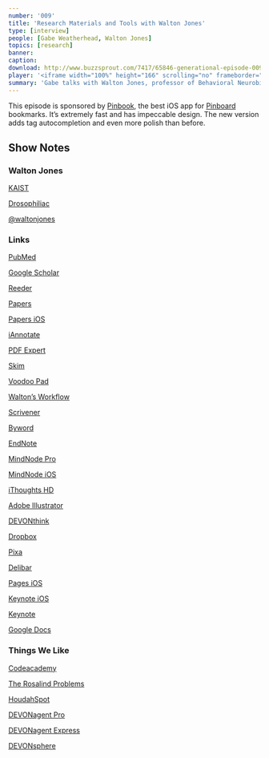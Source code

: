 ```yaml
---
number: '009'
title: 'Research Materials and Tools with Walton Jones'
type: [interview]
people: [Gabe Weatherhead, Walton Jones]
topics: [research]
banner: 
caption: 
download: http://www.buzzsprout.com/7417/65846-generational-episode-009.mp3
player: '<iframe width="100%" height="166" scrolling="no" frameborder="no" src="https://w.soundcloud.com/player/?url=https%3A//api.soundcloud.com/tracks/117547948"></iframe>'
summary: 'Gabe talks with Walton Jones, professor of Behavioral Neurobiology at Korea Advanced Institute of Science and Technology (KAIST) and writer at the Drosophiliac'
---
```


This episode is sponsored by [Pinbook](http://click.linksynergy.com/fs-bin/stat?id=Ssqi/JNIy7o&offerid=146261&type=3&subid=0&tmpid=1826&RD_PARM1=https%253A%252F%252Fitunes.apple.com%252Fus%252Fapp%252Fpinbook-for-pinboard%252Fid564452716%253Fmt%253D8%2526uo%253D4%2526partnerId%253D30), the best iOS app for [Pinboard](http://pinboard.in/) bookmarks. It’s extremely fast and has impeccable design. The new version adds tag autocompletion and even more polish than before.

## Show Notes ##

### Walton Jones

<p><a href="http://jones.kaist.edu/">KAIST</a></p>
<p><a href="http://drosophiliac.com/">Drosophiliac</a></p>
<p><a href="http://twitter.com/waltonjones/">@waltonjones</a></p>

### Links

<p><a href="http://www.pubmed.org/">PubMed</a></p>
<p><a href="http://scholar.google.com/">Google Scholar</a></p>
<p><a href="http://reederapp.com/">Reeder</a></p>
<p><a href="http://www.mekentosj.com/papers/">Papers</a></p>
<p><a href="http://click.linksynergy.com/fs-bin/stat?id=Ssqi/JNIy7o&amp;offerid=146261&amp;type=3&amp;subid=0&amp;tmpid=1826&amp;RD_PARM1=https%253A%252F%252Fitunes.apple.com%252Fus%252Fapp%252Fpapers%252Fid304655618%253Fmt%253D8%2526uo%253D4%2526partnerId%253D30">Papers iOS</a></p>
<p><a href="http://click.linksynergy.com/fs-bin/stat?id=Ssqi/JNIy7o&amp;offerid=146261&amp;type=3&amp;subid=0&amp;tmpid=1826&amp;RD_PARM1=https%253A%252F%252Fitunes.apple.com%252Fus%252Fapp%252Fiannotate-pdf%252Fid363998953%253Fmt%253D8%2526uo%253D4%2526partnerId%253D30">iAnnotate</a></p>
<p><a href="http://click.linksynergy.com/fs-bin/stat?id=Ssqi/JNIy7o&amp;offerid=146261&amp;type=3&amp;subid=0&amp;tmpid=1826&amp;RD_PARM1=https%253A%252F%252Fitunes.apple.com%252Fus%252Fapp%252Fpdf-expert-fill-forms-annotate%252Fid393316844%253Fmt%253D8%2526uo%253D4%2526partnerId%253D30">PDF Expert</a></p>
<p><a href="http://skim-app.sourceforge.net/">Skim</a></p>
<p><a href="http://flyingmeat.com/voodoopad/">Voodoo Pad</a></p>
<p><a href="http://drosophiliac.com/2012/09/an-academic-notetaking-workflow.html">Walton&rsquo;s Workflow</a></p>
<p><a href="http://www.literatureandlatte.com/scrivener.php">Scrivener</a></p>
<p><a href="http://click.linksynergy.com/fs-bin/stat?id=Ssqi/JNIy7o&amp;offerid=146261&amp;type=3&amp;subid=0&amp;tmpid=1826&amp;RD_PARM1=https%253A%252F%252Fitunes.apple.com%252Fus%252Fapp%252Fbyword%252Fid420212497%253Fmt%253D12%2526uo%253D4%2526partnerId%253D30">Byword</a></p>
<p><a href="http://endnote.com/">EndNote</a></p>
<p><a href="http://click.linksynergy.com/fs-bin/stat?id=Ssqi/JNIy7o&amp;offerid=146261&amp;type=3&amp;subid=0&amp;tmpid=1826&amp;RD_PARM1=https%253A%252F%252Fitunes.apple.com%252Fus%252Fapp%252Fmindnode-pro%252Fid402398561%253Fmt%253D12%2526uo%253D4%2526partnerId%253D30">MindNode Pro</a></p>
<p><a href="http://click.linksynergy.com/fs-bin/stat?id=Ssqi/JNIy7o&amp;offerid=146261&amp;type=3&amp;subid=0&amp;tmpid=1826&amp;RD_PARM1=https%253A%252F%252Fitunes.apple.com%252Fus%252Fapp%252Fmindnode%252Fid312220102%253Fmt%253D8%2526uo%253D4%2526partnerId%253D30">MindNode iOS</a></p>
<p><a href="http://click.linksynergy.com/fs-bin/stat?id=Ssqi/JNIy7o&amp;offerid=146261&amp;type=3&amp;subid=0&amp;tmpid=1826&amp;RD_PARM1=https%253A%252F%252Fitunes.apple.com%252Fus%252Fapp%252Fithoughtshd-mindmapping%252Fid369020033%253Fmt%253D8%2526uo%253D4%2526partnerId%253D30">iThoughts HD</a></p>
<p><a href="http://www.google.com/url?sa=t&amp;rct=j&amp;q=adobe%20illustrator&amp;source=web&amp;cd=1&amp;cad=rja&amp;ved=0CD8QFjAA&amp;url=http%3A%2F%2Fwww.adobe.com%2Fproducts%2Fillustrator.html&amp;ei=SVueUJrgLM3K0AHBtoHQCg&amp;usg=AFQjCNHVKfSIg65Dv_MQMDi7pCMs33RMLQ&amp;sig2=2u9F61JB3DnKXWgl2wMs-Q">Adobe Illustrator</a></p>
<p><a href="http://www.devontechnologies.com/products/devonthink/overview.html">DEVONthink</a></p>
<p><a href="http://db.tt/f3lYNPt5">Dropbox</a></p>
<p><a href="http://www.pixa-app.com/">Pixa</a></p>
<p><a href="http://www.delibarapp.com/">Delibar</a></p>
<p><a href="http://click.linksynergy.com/fs-bin/stat?id=Ssqi/JNIy7o&amp;offerid=146261&amp;type=3&amp;subid=0&amp;tmpid=1826&amp;RD_PARM1=https%253A%252F%252Fitunes.apple.com%252Fus%252Fapp%252Fpages%252Fid361309726%253Fmt%253D8%2526uo%253D4%2526partnerId%253D30">Pages iOS</a></p>
<p><a href="http://click.linksynergy.com/fs-bin/stat?id=Ssqi/JNIy7o&amp;offerid=146261&amp;type=3&amp;subid=0&amp;tmpid=1826&amp;RD_PARM1=https%253A%252F%252Fitunes.apple.com%252Fus%252Fapp%252Fkeynote%252Fid361285480%253Fmt%253D8%2526uo%253D4%2526partnerId%253D30">Keynote iOS</a></p>
<p><a href="http://click.linksynergy.com/fs-bin/stat?id=Ssqi/JNIy7o&amp;offerid=146261&amp;type=3&amp;subid=0&amp;tmpid=1826&amp;RD_PARM1=https%253A%252F%252Fitunes.apple.com%252Fus%252Fartist%252Fapple%252Fid284417353%253Fmt%253D12%2526uo%253D4%2526partnerId%253D30">Keynote</a></p>
<p><a href="https://docs.google.com/">Google Docs</a></p>

### Things We Like

<p><a href="http://www.codecademy.com/">Codeacademy</a></p>
<p><a href="http://rosalind.info/problems/as-table/">The Rosalind Problems</a></p>
<p><a href="http://www.houdah.com/houdahSpot/">HoudahSpot</a></p>
<p><a href="http://click.linksynergy.com/fs-bin/stat?id=Ssqi/JNIy7o&amp;offerid=146261&amp;type=3&amp;subid=0&amp;tmpid=1826&amp;RD_PARM1=https%253A%252F%252Fitunes.apple.com%252Fus%252Fapp%252Fdevonagent-pro%252Fid450113817%253Fmt%253D12%2526partnerId%253D30">DEVONagent Pro</a></p>
<p><a href="http://click.linksynergy.com/fs-bin/stat?id=Ssqi/JNIy7o&amp;offerid=146261&amp;type=3&amp;subid=0&amp;tmpid=1826&amp;RD_PARM1=https%253A%252F%252Fitunes.apple.com%252Fus%252Fapp%252Fdevonagent-express%252Fid438418396%253Fmt%253D12%2526partnerId%253D30">DEVONagent Express</a></p>
<p><a href="http://click.linksynergy.com/fs-bin/stat?id=Ssqi/JNIy7o&amp;offerid=146261&amp;type=3&amp;subid=0&amp;tmpid=1826&amp;RD_PARM1=https%253A%252F%252Fitunes.apple.com%252Fus%252Fapp%252Fdevonsphere-express%252Fid501020582%253Fmt%253D12%2526partnerId%253D30">DEVONsphere</a></p>